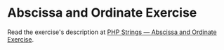 
# Abscissa and Ordinate Exercise

Read the exercise's description at [PHP Strings — Abscissa and Ordinate Exercise](https://www.codeguage.com/courses/php/strings-abscissa-and-ordinate-exercise).
